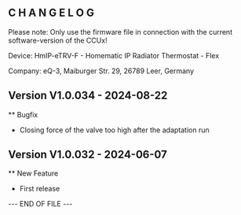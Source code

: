 C H A N G E L O G
-----------------

Please note: Only use the firmware file in connection with the current software-version of the CCUx!

Device:      HmIP-eTRV-F  - Homematic IP Radiator Thermostat - Flex


Company:     eQ-3, Maiburger Str. 29, 26789 Leer, Germany



Version V1.0.034 - 2024-08-22
--------------------------------------------------------------

** Bugfix
   * Closing force of the valve too high after the adaptation run



Version V1.0.032 - 2024-06-07
--------------------------------------------------------------

** New Feature
   * First release



--- END OF FILE ---
